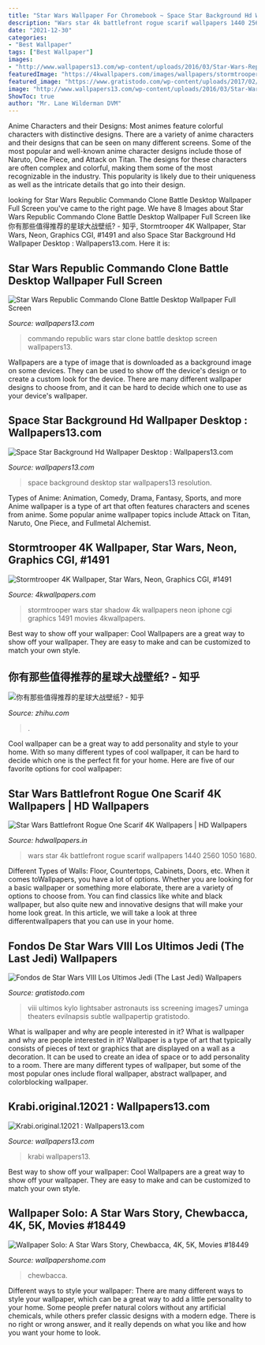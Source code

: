 ```yaml
---
title: "Star Wars Wallpaper For Chromebook ~ Space Star Background Hd Wallpaper Desktop : Wallpapers13.com"
description: "Wars star 4k battlefront rogue scarif wallpapers 1440 2560 1050 1680"
date: "2021-12-30"
categories:
- "Best Wallpaper"
tags: ["Best Wallpaper"]
images:
- "http://www.wallpapers13.com/wp-content/uploads/2016/03/Star-Wars-Republic-Commando-clone-battle-Desktop-Wallpaper-full-screen-1600x1200.jpg"
featuredImage: "https://4kwallpapers.com/images/wallpapers/stormtrooper-star-wars-neon-1080x1920-1491.jpg"
featured_image: "https://www.gratistodo.com/wp-content/uploads/2017/02/Fondos-de-pantalla-hd-The-Last-Jedi-4.jpg"
image: "http://www.wallpapers13.com/wp-content/uploads/2016/03/Star-Wars-Republic-Commando-clone-battle-Desktop-Wallpaper-full-screen-1600x1200.jpg"
ShowToc: true
author: "Mr. Lane Wilderman DVM"
---
```



Anime Characters and their Designs: Most animes feature colorful characters with distinctive designs.
There are a variety of anime characters and their designs that can be seen on many different screens. Some of the most popular and well-known anime character designs include those of Naruto, One Piece, and Attack on Titan. The designs for these characters are often complex and colorful, making them some of the most recognizable in the industry. This popularity is likely due to their uniqueness as well as the intricate details that go into their design.

	

		
looking for Star Wars Republic Commando Clone Battle Desktop Wallpaper Full Screen you've came to the right page. We have 8 Images about Star Wars Republic Commando Clone Battle Desktop Wallpaper Full Screen like 你有那些值得推荐的星球大战壁纸? - 知乎, Stormtrooper 4K Wallpaper, Star Wars, Neon, Graphics CGI, #1491 and also Space Star Background Hd Wallpaper Desktop : Wallpapers13.com. Here it is:
		
    
## Star Wars Republic Commando Clone Battle Desktop Wallpaper Full Screen

<img loading=lazy src="http://www.wallpapers13.com/wp-content/uploads/2016/03/Star-Wars-Republic-Commando-clone-battle-Desktop-Wallpaper-full-screen-1600x1200.jpg" onerror="this.onerror=null;this.src='https://tse2.mm.bing.net/th?id=OIP.1xsIdj9CrORtycVRZ2qgjQHaFj&amp;pid=15.1';" alt="Star Wars Republic Commando Clone Battle Desktop Wallpaper Full Screen">

_Source: wallpapers13.com_

>commando republic wars star clone battle desktop screen wallpapers13. 

	

Wallpapers are a type of image that is downloaded as a background image on some devices. They can be used to show off the device's design or to create a custom look for the device. There are many different wallpaper designs to choose from, and it can be hard to decide which one to use as your device's wallpaper.

    
## Space Star Background Hd Wallpaper Desktop : Wallpapers13.com

<img loading=lazy src="http://www.wallpapers13.com/wp-content/uploads/2015/12/Space-Star-Background-HD-Wallpaper-Desktop.jpg" onerror="this.onerror=null;this.src='https://tse4.mm.bing.net/th?id=OIP.2_3YWjFxAn2vlRu2_ZzmCgHaEK&amp;pid=15.1';" alt="Space Star Background Hd Wallpaper Desktop : Wallpapers13.com">

_Source: wallpapers13.com_

>space background desktop star wallpapers13 resolution. 

	

Types of Anime: Animation, Comedy, Drama, Fantasy, Sports, and more
Anime wallpaper is a type of art that often features characters and scenes from anime. Some popular anime wallpaper topics include Attack on Titan, Naruto, One Piece, and Fullmetal Alchemist.

    
## Stormtrooper 4K Wallpaper, Star Wars, Neon, Graphics CGI, #1491

<img loading=lazy src="https://4kwallpapers.com/images/wallpapers/stormtrooper-star-wars-neon-1080x1920-1491.jpg" onerror="this.onerror=null;this.src='https://tse4.mm.bing.net/th?id=OIP.Rw9Aizh3hoE19KnFzeIwvwHaNK&amp;pid=15.1';" alt="Stormtrooper 4K Wallpaper, Star Wars, Neon, Graphics CGI, #1491">

_Source: 4kwallpapers.com_

>stormtrooper wars star shadow 4k wallpapers neon iphone cgi graphics 1491 movies 4kwallpapers. 

	

Best way to show off your wallpaper:
Cool Wallpapers are a great way to show off your wallpaper. They are easy to make and can be customized to match your own style.

    
## 你有那些值得推荐的星球大战壁纸? - 知乎

<img loading=lazy src="https://pica.zhimg.com/50/v2-d39b95f238cad0eaacf1ebdd206bc6ea_720w.jpg?source=1940ef5c" onerror="this.onerror=null;this.src='https://tse1.mm.bing.net/th?id=OIP.4L7yiFlXgd0b_Uo72vz_kQHaLe&amp;pid=15.1';" alt="你有那些值得推荐的星球大战壁纸? - 知乎">

_Source: zhihu.com_

>. 

	

Cool wallpaper can be a great way to add personality and style to your home. With so many different types of cool wallpaper, it can be hard to decide which one is the perfect fit for your home. Here are five of our favorite options for cool wallpaper: 

    
## Star Wars Battlefront Rogue One Scarif 4K Wallpapers | HD Wallpapers

<img loading=lazy src="http://www.hdwallpapers.in/download/star_wars_battlefront_rogue_one_scarif_4k-1680x1050.jpg" onerror="this.onerror=null;this.src='https://tse3.mm.bing.net/th?id=OIP.wQul_G1rnGb7WPQUa44BmQHaEo&amp;pid=15.1';" alt="Star Wars Battlefront Rogue One Scarif 4K Wallpapers | HD Wallpapers">

_Source: hdwallpapers.in_

>wars star 4k battlefront rogue scarif wallpapers 1440 2560 1050 1680. 

	

Different Types of Walls: Floor, Countertops, Cabinets, Doors, etc.
When it comes toWallpapers, you have a lot of options. Whether you are looking for a basic wallpaper or something more elaborate, there are a variety of options to choose from. You can find classics like white and black wallpaper, but also quite new and innovative designs that will make your home look great. In this article, we will take a look at three differentwallpapers that you can use in your home.

    
## Fondos De Star Wars VIII Los Ultimos Jedi (The Last Jedi) Wallpapers

<img loading=lazy src="https://www.gratistodo.com/wp-content/uploads/2017/02/Fondos-de-pantalla-hd-The-Last-Jedi-4.jpg" onerror="this.onerror=null;this.src='https://tse1.mm.bing.net/th?id=OIP.6DZmd0Rh-rm-pefEfm_QHwHaEK&amp;pid=15.1';" alt="Fondos de Star Wars VIII Los Ultimos Jedi (The Last Jedi) Wallpapers">

_Source: gratistodo.com_

>viii ultimos kylo lightsaber astronauts iss screening images7 uminga theaters evilnapsis subtle wallpapertip gratistodo. 

	

What is wallpaper and why are people interested in it?
What is wallpaper and why are people interested in it?
Wallpaper is a type of art that typically consists of pieces of text or graphics that are displayed on a wall as a decoration. It can be used to create an idea of space or to add personality to a room. There are many different types of wallpaper, but some of the most popular ones include floral wallpaper, abstract wallpaper, and colorblocking wallpaper.

    
## Krabi.original.12021 : Wallpapers13.com

<img loading=lazy src="https://www.wallpapers13.com/wp-content/uploads/2016/01/Krabi.original.12021-1920x1440.jpg" onerror="this.onerror=null;this.src='https://tse1.mm.bing.net/th?id=OIP.c-eQ2OwaVQJghquyZpkksQHaFj&amp;pid=15.1';" alt="Krabi.original.12021 : Wallpapers13.com">

_Source: wallpapers13.com_

>krabi wallpapers13. 

	

Best way to show off your wallpaper:
Cool Wallpapers are a great way to show off your wallpaper. They are easy to make and can be customized to match your own style.

    
## Wallpaper Solo: A Star Wars Story, Chewbacca, 4K, 5K, Movies #18449

<img loading=lazy src="https://wallpapershome.com/images/wallpapers/solo-a-star-wars-story-5120x2880-chewbacca-4k-5k-18449.jpg" onerror="this.onerror=null;this.src='https://tse3.mm.bing.net/th?id=OIP.kY2C23OIDj3wqA-FoOZkogHaEK&amp;pid=15.1';" alt="Wallpaper Solo: A Star Wars Story, Chewbacca, 4K, 5K, Movies #18449">

_Source: wallpapershome.com_

>chewbacca. 

	

Different ways to style your wallpaper:
There are many different ways to style your wallpaper, which can be a great way to add a little personality to your home. Some people prefer natural colors without any artificial chemicals, while others prefer classic designs with a modern edge. There is no right or wrong answer, and it really depends on what you like and how you want your home to look.

